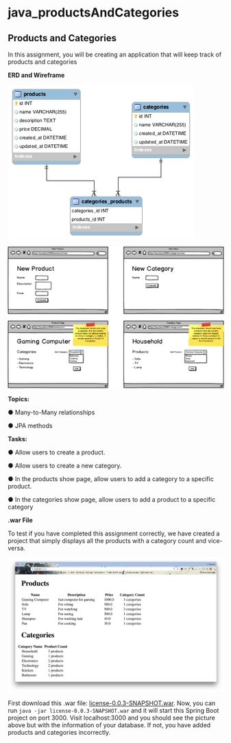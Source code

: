 # java_productsAndCategories

## Products and Categories
In this assignment, you will be creating an application that will keep track of products and categories

**ERD and Wireframe**

![manytomany](erd.png)

![manytomany-wf](wireframe.png)

**Topics:**

● Many-to-Many relationships

● JPA methods

**Tasks:**

● Allow users to create a product.

● Allow users to create a new category.

● In the products show page, allow users to add a category to a specific product.

● In the categories show page, allow users to add a product to a specific category

**.war File**

To test if you have completed this assignment correctly, we have created a project that simply displays all the products with a category count and vice-versa.

![warproject](assignment.png)

First download this .war file: [license-0.0.3-SNAPSHOT.war](https://github.com/itzedu/warFiles/raw/master/license-0.0.3-SNAPSHOT.war). Now, you can run ```java -jar license-0.0.3-SNAPSHOT.war``` and it will start this Spring Boot project on port 3000. Visit localhost:3000 and you should see the picture above but with the information of your database. If not, you have added products and categories incorrectly.